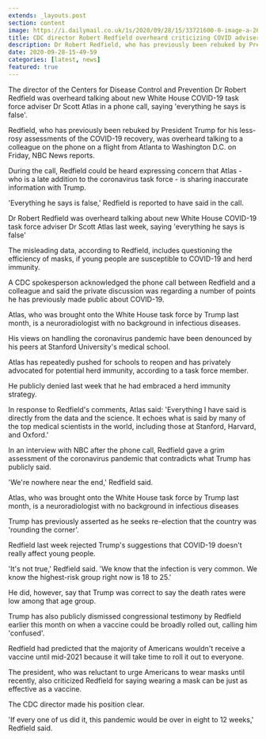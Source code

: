 ```yaml
---
extends: _layouts.post
section: content
image: https://i.dailymail.co.uk/1s/2020/09/28/15/33721600-0-image-a-26_1601303484234.jpg 
title: CDC director Robert Redfield overheard criticizing COVID adviser Scott Atlas 
description: Dr Robert Redfield, who has previously been rebuked by President Trump for his less-rosy assessments of the COVID-19 recovery, was overheard talking about Dr Scott Atlas last week. 
date: 2020-09-28-15-49-59 
categories: [latest, news] 
featured: true 
--- 
```

The director of the Centers for Disease Control and Prevention Dr Robert Redfield was overheard talking about new White House COVID-19 task force adviser Dr Scott Atlas in a phone call, saying 'everything he says is false'. 

Redfield, who has previously been rebuked by President Trump for his less-rosy assessments of the COVID-19 recovery, was overheard talking to a colleague on the phone on a flight from Atlanta to Washington D.C. on Friday, NBC News reports. 

During the call, Redfield could be heard expressing concern that Atlas - who is a late addition to the coronavirus task force - is sharing inaccurate information with Trump. 

'Everything he says is false,' Redfield is reported to have said in the call. 

Dr Robert Redfield was overheard talking about new White House COVID-19 task force adviser Dr Scott Atlas last week, saying 'everything he says is false'

The misleading data, according to Redfield, includes questioning the efficiency of masks, if young people are susceptible to COVID-19 and herd immunity.  

A CDC spokesperson acknowledged the phone call between Redfield and a colleague and said the private discussion was regarding a number of points he has previously made public about COVID-19. 

Atlas, who was brought onto the White House task force by Trump last month, is a neuroradiologist with no background in infectious diseases. 

His views on handling the coronavirus pandemic have been denounced by his peers at Stanford University's medical school. 

Atlas has repeatedly pushed for schools to reopen and has privately advocated for potential herd immunity, according to a task force member.

He publicly denied last week that he had embraced a herd immunity strategy. 

In response to Redfield's comments, Atlas said: 'Everything I have said is directly from the data and the science. It echoes what is said by many of the top medical scientists in the world, including those at Stanford, Harvard, and Oxford.'  

In an interview with NBC after the phone call, Redfield gave a grim assessment of the coronavirus pandemic that contradicts what Trump has publicly said.

'We're nowhere near the end,' Redfield said.

Atlas, who was brought onto the White House task force by Trump last month, is a neuroradiologist with no background in infectious diseases



Trump has previously asserted as he seeks re-election that the country was 'rounding the corner'. 

Redfield last week rejected Trump's suggestions that COVID-19 doesn't really affect young people.

'It's not true,' Redfield said. 'We know that the infection is very common. We know the highest-risk group right now is 18 to 25.'

He did, however, say that Trump was correct to say the death rates were low among that age group. 

Trump has also publicly dismissed congressional testimony by Redfield earlier this month on when a vaccine could be broadly rolled out, calling him 'confused'.

Redfield had predicted that the majority of Americans wouldn't receive a vaccine until mid-2021 because it will take time to roll it out to everyone.  

The president, who was reluctant to urge Americans to wear masks until recently, also criticized Redfield for saying wearing a mask can be just as effective as a vaccine.

The CDC director made his position clear.

'If every one of us did it, this pandemic would be over in eight to 12 weeks,' Redfield said. 



